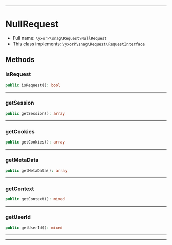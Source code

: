 ***

# NullRequest





* Full name: `\yxorP\snag\Request\NullRequest`
* This class implements:
[`\yxorP\snag\Request\RequestInterface`](./RequestInterface.md)




## Methods


### isRequest



```php
public isRequest(): bool
```











***

### getSession



```php
public getSession(): array
```











***

### getCookies



```php
public getCookies(): array
```











***

### getMetaData



```php
public getMetaData(): array
```











***

### getContext



```php
public getContext(): mixed
```











***

### getUserId



```php
public getUserId(): mixed
```











***


***

